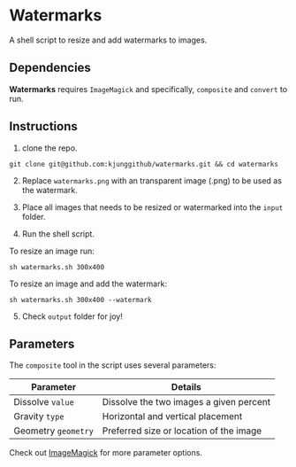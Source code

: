 # Watermarks
A shell script to resize and add watermarks to images.

## Dependencies
**Watermarks** requires `ImageMagick` and specifically, `composite` and `convert` to run.

## Instructions
1. clone the repo.

`git clone git@github.com:kjunggithub/watermarks.git && cd watermarks`

2. Replace `watermarks.png` with an transparent image (.png) to be used as the watermark.

3. Place all images that needs to be resized or watermarked into the `input` folder.

4. Run the shell script.

To resize an image run:

`sh watermarks.sh 300x400`

To resize an image and add the watermark:

`sh watermarks.sh 300x400 --watermark`

5. Check `output` folder for joy!

## Parameters
The `composite` tool in the script uses several parameters:

Parameter | Details
--- | ---
Dissolve `value` | Dissolve the two images a given percent
Gravity `type` | Horizontal and vertical placement
Geometry `geometry` | Preferred size or location of the image

Check out [ImageMagick](http://www.imagemagick.org/script/composite.php) for more parameter options.